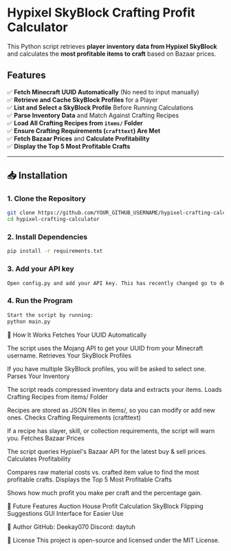 # Hypixel SkyBlock Crafting Profit Calculator  

This Python script retrieves **player inventory data from Hypixel SkyBlock** and calculates the **most profitable items to craft** based on Bazaar prices.

## Features  
✅ **Fetch Minecraft UUID Automatically** (No need to input manually)  
✅ **Retrieve and Cache SkyBlock Profiles** for a Player  
✅ **List and Select a SkyBlock Profile** Before Running Calculations  
✅ **Parse Inventory Data** and Match Against Crafting Recipes  
✅ **Load All Crafting Recipes from `items/` Folder**  
✅ **Ensure Crafting Requirements (`crafttext`) Are Met**  
✅ **Fetch Bazaar Prices** and **Calculate Profitability**  
✅ **Display the Top 5 Most Profitable Crafts**  

---

## 📥 Installation  

### **1. Clone the Repository**  
```bash
git clone https://github.com/YOUR_GITHUB_USERNAME/hypixel-crafting-calculator.git
cd hypixel-crafting-calculator
```


### **2. Install Dependencies**
```bash
pip install -r requirements.txt
```

### **3. Add your API key**
```bash
Open config.py and add your API key. This has recently changed go to developer.hypixel.net
```

### **4. Run the Program**
```bash
Start the script by running:
python main.py
```



🔄 How It Works
Fetches Your UUID Automatically

The script uses the Mojang API to get your UUID from your Minecraft username.
Retrieves Your SkyBlock Profiles

If you have multiple SkyBlock profiles, you will be asked to select one.
Parses Your Inventory

The script reads compressed inventory data and extracts your items.
Loads Crafting Recipes from items/ Folder

Recipes are stored as JSON files in items/, so you can modify or add new ones.
Checks Crafting Requirements (crafttext)

If a recipe has slayer, skill, or collection requirements, the script will warn you.
Fetches Bazaar Prices

The script queries Hypixel's Bazaar API for the latest buy & sell prices.
Calculates Profitability

Compares raw material costs vs. crafted item value to find the most profitable crafts.
Displays the Top 5 Most Profitable Crafts

Shows how much profit you make per craft and the percentage gain.


🚀 Future Features
 Auction House Profit Calculation
 SkyBlock Flipping Suggestions
 GUI Interface for Easier Use

👤 Author
GitHub: Deekay070
Discord: daytuh

📜 License
This project is open-source and licensed under the MIT License.
